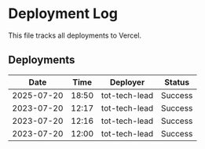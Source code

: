 # Deployment Log

This file tracks all deployments to Vercel.

## Deployments

| Date | Time | Deployer | Status |
|------|------|----------|--------|
| 2025-07-20 | 18:50 | tot-tech-lead | Success |
| 2023-07-20 | 12:17 | tot-tech-lead | Success |
| 2023-07-20 | 12:16 | tot-tech-lead | Success |
| 2023-07-20 | 12:00 | tot-tech-lead | Success |
